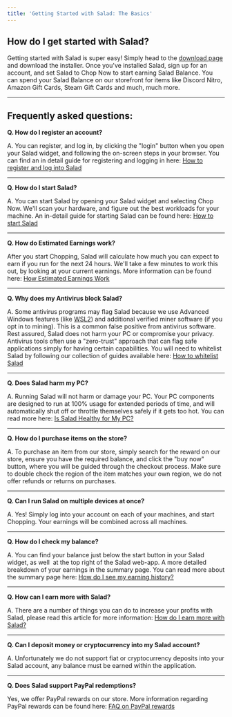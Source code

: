 ```yaml
---
title: 'Getting Started with Salad: The Basics'
---
```


## **How do I get started with Salad?**

Getting started with Salad is super easy! Simply head to the [download page](https://salad.com/download) and download
the installer. Once you've installed Salad, sign up for an account, and set Salad to Chop Now to start earning Salad
Balance. You can spend your Salad Balance on our storefront for items like Discord Nitro, Amazon Gift Cards, Steam Gift
Cards and much, much more.

---

## **Frequently asked questions:**

**Q. How do I register an account?**

A. You can register, and log in, by clicking the "login" button when you open your Salad widget, and following the
on-screen steps in your browser. You can find an in detail guide for registering and logging in here:
[How to register and log into Salad](/docs/Guides/Getting-Started/133-how-to-register-and-log-into-salad)

---

**Q. How do I start Salad?**

A. You can start Salad by opening your Salad widget and selecting Chop Now. We'll scan your hardware, and figure out the
best workloads for your machine. An in-detail guide for starting Salad can be found here:
[How to start Salad](/docs/Guides/Using-the-Salad-App/234-how-to-start-salad)

---

**Q. How do Estimated Earnings work?**

After you start Chopping, Salad will calculate how much you can expect to earn if you run for the next 24 hours. We'll
take a few minutes to work this out, by looking at your current earnings. More information can be found here:
[How Estimated Earnings Work](/docs/Guides/Using-the-Salad-App/225-how-predicted-earnings-works)

---

**Q. Why does my Antivirus block Salad?**

A. Some antivirus programs may flag Salad because we use Advanced Windows features (like
[WSL2](/docs/FAQ/Jobs/265-what-is-wsl)) and additional verified miner software (if you opt in to mining). This is a
common false positive from antivirus software. Rest assured, Salad does not harm your PC or compromise your privacy.
Antivirus tools often use a "zero-trust" approach that can flag safe applications simply for having certain
capabilities. You will need to whitelist Salad by following our collection of guides available here:
[How to whitelist Salad](/docs/Troubleshooting/Antivirus/)

---

**Q. Does Salad harm my PC?**

A. Running Salad will not harm or damage your PC. Your PC components are designed to run at 100% usage for extended
periods of time, and will automatically shut off or throttle themselves safely if it gets too hot. You can read more
here: [Is Salad Healthy for My PC?](/docs/FAQ/Salad-App/176-is-salad-healthy-for-my-pc-yes)

---

**Q. How do I purchase items on the store?**

A. To purchase an item from our store, simply search for the reward on our store, ensure you have the required balance,
and click the "buy now" button, where you will be guided through the checkout process. Make sure to double check the
region of the item matches your own region, we do not offer refunds or returns on purchases.

---

**Q. Can I run Salad on multiple devices at once?**

A. Yes! Simply log into your account on each of your machines, and start Chopping. Your earnings will be combined across
all machines.

---

**Q. How do I check my balance?**

A. You can find your balance just below the start button in your Salad widget, as well  at the top right of the Salad
web-app. A more detailed breakdown of your earnings in the summary page. You can read more about the summary page here:
[How do I see my earning history?](/docs/Guides/Using-the-Salad-App/129-how-to-see-your-earnings-history)

---

**Q. How can I earn more with Salad?**

A. There are a number of things you can do to increase your profits with Salad, please read this article for more
information: [How do I earn more with Salad?](/docs/FAQ/Jobs/62-how-can-i-earn-more-with-salad)

---

**Q. Can I deposit money or cryptocurrency into my Salad account?**

A. Unfortunately we do not support fiat or cryptocurrency deposits into your Salad account, any balance must be earned
within the application.

---

**Q. Does Salad support PayPal redemptions?**

Yes, we offer PayPal rewards on our store. More information regarding PayPal rewards can be found here:
[FAQ on PayPal rewards](/docs/Rewards/Redeeming-your-Rewards/612-how-to-redeem-paypal)
